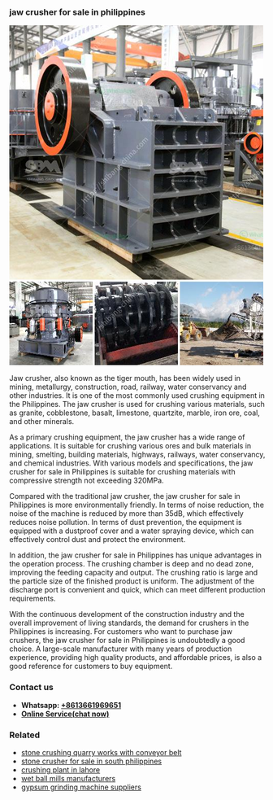 <h3>jaw crusher for sale in philippines</h3><img src='1708663259.jpg' alt=''><p>Jaw crusher, also known as the tiger mouth, has been widely used in mining, metallurgy, construction, road, railway, water conservancy and other industries. It is one of the most commonly used crushing equipment in the Philippines. The jaw crusher is used for crushing various materials, such as granite, cobblestone, basalt, limestone, quartzite, marble, iron ore, coal, and other minerals.</p><p>As a primary crushing equipment, the jaw crusher has a wide range of applications. It is suitable for crushing various ores and bulk materials in mining, smelting, building materials, highways, railways, water conservancy, and chemical industries. With various models and specifications, the jaw crusher for sale in Philippines is suitable for crushing materials with compressive strength not exceeding 320MPa.</p><p>Compared with the traditional jaw crusher, the jaw crusher for sale in Philippines is more environmentally friendly. In terms of noise reduction, the noise of the machine is reduced by more than 35dB, which effectively reduces noise pollution. In terms of dust prevention, the equipment is equipped with a dustproof cover and a water spraying device, which can effectively control dust and protect the environment.</p><p>In addition, the jaw crusher for sale in Philippines has unique advantages in the operation process. The crushing chamber is deep and no dead zone, improving the feeding capacity and output. The crushing ratio is large and the particle size of the finished product is uniform. The adjustment of the discharge port is convenient and quick, which can meet different production requirements.</p><p>With the continuous development of the construction industry and the overall improvement of living standards, the demand for crushers in the Philippines is increasing. For customers who want to purchase jaw crushers, the jaw crusher for sale in Philippines is undoubtedly a good choice. A large-scale manufacturer with many years of production experience, providing high quality products, and affordable prices, is also a good reference for customers to buy equipment.</p><h3>Contact us</h3><ul><li><strong>Whatsapp:&nbsp;<a href="https://wa.me/8613661969651">+8613661969651</a></strong></li><li><a href="https://swt.shibang-china.com/?git&amp;zhl&amp;jaw crusher for sale in philippines"><strong>Online Service(chat now)</strong></a></li></ul><h3>Related</h3><ul><li><a href='stone crushing quarry works with conveyor belt.md'>stone crushing quarry works with conveyor belt</a></li><li><a href='stone crusher for sale in south philippines.md'>stone crusher for sale in south philippines</a></li><li><a href='crushing plant in lahore.md'>crushing plant in lahore</a></li><li><a href='wet ball mills manufacturers.md'>wet ball mills manufacturers</a></li><li><a href='gypsum grinding machine suppliers.md'>gypsum grinding machine suppliers</a></li></ul>